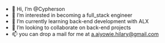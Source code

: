 - 👋 Hi, I’m @Cypherson
- 👀 I’m interested in becoming a full_stack engineer
- 🌱 I’m currently learning back-end development with ALX
- 💞️ I’m looking to collaborate on back-end projects
- 📫 you can drop a mail for me at a.aiyowie.hilary@gmail.com
